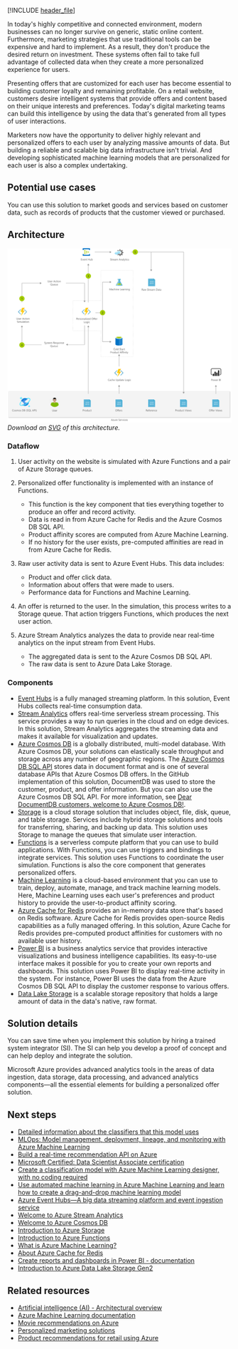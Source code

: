 [!INCLUDE [header_file](../../../includes/sol-idea-header.md)]

In today's highly competitive and connected environment, modern businesses can no longer survive on generic, static online content. Furthermore, marketing strategies that use traditional tools can be expensive and hard to implement. As a result, they don't produce the desired return on investment. These systems often fail to take full advantage of collected data when they create a more personalized experience for users.

Presenting offers that are customized for each user has become essential to building customer loyalty and remaining profitable. On a retail website, customers desire intelligent systems that provide offers and content based on their unique interests and preferences. Today's digital marketing teams can build this intelligence by using the data that's generated from all types of user interactions.

Marketers now have the opportunity to deliver highly relevant and personalized offers to each user by analyzing massive amounts of data. But building a reliable and scalable big data infrastructure isn't trivial. And developing sophisticated machine learning models that are personalized for each user is also a complex undertaking.

## Potential use cases

You can use this solution to market goods and services based on customer data, such as records of products that the customer viewed or purchased.

## Architecture

![Architecture diagram that shows how personalized offers are generated by incorporating product and offer views.](../media/personalized-offers.png)
*Download an [SVG](../media/personalized-offers.svg) of this architecture.*

### Dataflow

1. User activity on the website is simulated with Azure Functions and a pair of Azure Storage queues.

1. Personalized offer functionality is implemented with an instance of Functions.

   - This function is the key component that ties everything together to produce an offer and record activity.
   - Data is read in from Azure Cache for Redis and the Azure Cosmos DB SQL API.
   - Product affinity scores are computed from Azure Machine Learning.
   - If no history for the user exists, pre-computed affinities are read in from Azure Cache for Redis.

1. Raw user activity data is sent to Azure Event Hubs. This data includes:

   - Product and offer click data.
   - Information about offers that were made to users.
   - Performance data for Functions and Machine Learning.

1. An offer is returned to the user. In the simulation, this process writes to a Storage queue. That action triggers Functions, which produces the next user action.

1. Azure Stream Analytics analyzes the data to provide near real-time analytics on the input stream from Event Hubs.

   - The aggregated data is sent to the Azure Cosmos DB SQL API.
   - The raw data is sent to Azure Data Lake Storage.

### Components

- [Event Hubs](https://azure.microsoft.com/services/event-hubs) is a fully managed streaming platform. In this solution, Event Hubs collects real-time consumption data.
- [Stream Analytics](https://azure.microsoft.com/services/stream-analytics) offers real-time serverless stream processing. This service provides a way to run queries in the cloud and on edge devices. In this solution, Stream Analytics aggregates the streaming data and makes it available for visualization and updates.
- [Azure Cosmos DB](https://azure.microsoft.com/services/cosmos-db) is a globally distributed, multi-model database. With Azure Cosmos DB, your solutions can elastically scale throughput and storage across any number of geographic regions. The [Azure Cosmos DB SQL API](/azure/cosmos-db/choose-api#coresql-api) stores data in document format and is one of several database APIs that Azure Cosmos DB offers. In the GitHub implementation of this solution, DocumentDB was used to store the customer, product, and offer information. But you can also use the Azure Cosmos DB SQL API. For more information, see [Dear DocumentDB customers, welcome to Azure Cosmos DB!](https://azure.microsoft.com/blog/dear-documentdb-customers-welcome-to-azure-cosmos-db).
- [Storage](https://azure.microsoft.com/products/category/storage) is a cloud storage solution that includes object, file, disk, queue, and table storage. Services include hybrid storage solutions and tools for transferring, sharing, and backing up data. This solution uses Storage to manage the queues that simulate user interaction.
- [Functions](https://azure.microsoft.com/services/functions) is a serverless compute platform that you can use to build applications. With Functions, you can use triggers and bindings to integrate services. This solution uses Functions to coordinate the user simulation. Functions is also the core component that generates personalized offers.
- [Machine Learning](https://azure.microsoft.com/services/machine-learning) is a cloud-based environment that you can use to train, deploy, automate, manage, and track machine learning models. Here, Machine Learning uses each user's preferences and product history to provide the user-to-product affinity scoring.
- [Azure Cache for Redis](https://azure.microsoft.com/services/cache) provides an in-memory data store that's based on Redis software. Azure Cache for Redis provides open-source Redis capabilities as a fully managed offering. In this solution, Azure Cache for Redis provides pre-computed product affinities for customers with no available user history.
- [Power BI](https://powerbi.microsoft.com) is a business analytics service that provides interactive visualizations and business intelligence capabilities. Its easy-to-use interface makes it possible for you to create your own reports and dashboards. This solution uses Power BI to display real-time activity in the system. For instance, Power BI uses the data from the Azure Cosmos DB SQL API to display the customer response to various offers.
- [Data Lake Storage](https://azure.microsoft.com/services/storage/data-lake-storage) is a scalable storage repository that holds a large amount of data in the data's native, raw format.

## Solution details

You can save time when you implement this solution by hiring a trained system integrator (SI). The SI can help you develop a proof of concept and can help deploy and integrate the solution.

Microsoft Azure provides advanced analytics tools in the areas of data ingestion, data storage, data processing, and advanced analytics components—all the essential elements for building a personalized offer solution.

## Next steps

- [Detailed information about the classifiers that this model uses](https://github.com/Azure/cortana-intelligence-personalization-data-science-playbook/blob/master/Personalized_Offers_from_Classifiers_Use_Case.md#types)
- [MLOps: Model management, deployment, lineage, and monitoring with Azure Machine Learning](/azure/machine-learning/concept-model-management-and-deployment)
- [Build a real-time recommendation API on Azure](../../reference-architectures/ai/real-time-recommendation.yml)
- [Microsoft Certified: Data Scientist Associate certification](/certifications/azure-data-scientist)
- [Create a classification model with Azure Machine Learning designer, with no coding required](/training/modules/create-classification-model-azure-machine-learning-designer)
- [Use automated machine learning in Azure Machine Learning and learn how to create a drag-and-drop machine learning model](/training/modules/use-automated-machine-learning)
- [Azure Event Hubs—A big data streaming platform and event ingestion service](/azure/event-hubs/event-hubs-about)
- [Welcome to Azure Stream Analytics](/azure/stream-analytics/stream-analytics-introduction)
- [Welcome to Azure Cosmos DB](/azure/cosmos-db/introduction)
- [Introduction to Azure Storage](/azure/storage/common/storage-introduction)
- [Introduction to Azure Functions](/azure/azure-functions/functions-overview)
- [What is Azure Machine Learning?](/azure/machine-learning/overview-what-is-azure-machine-learning)
- [About Azure Cache for Redis](/azure/azure-cache-for-redis/cache-overview)
- [Create reports and dashboards in Power BI - documentation](/power-bi/create-reports)
- [Introduction to Azure Data Lake Storage Gen2](/azure/storage/blobs/data-lake-storage-introduction)

## Related resources

- [Artificial intelligence (AI) - Architectural overview](../../data-guide/big-data/ai-overview.md)
- [Azure Machine Learning documentation](/azure/machine-learning)
- [Movie recommendations on Azure](../../example-scenario/ai/movie-recommendations-with-machine-learning.yml)
- [Personalized marketing solutions](./personalized-marketing.yml)
- [Product recommendations for retail using Azure](./product-recommendations.yml)
